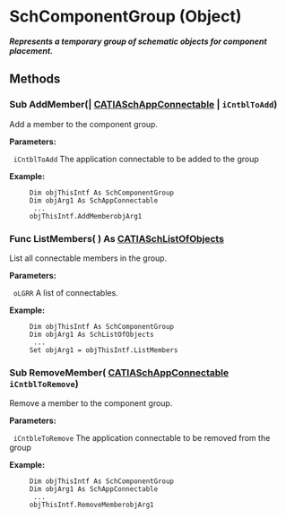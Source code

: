 # SchComponentGroup (Object)

**_Represents a temporary group of schematic objects for component placement._**

## Methods

### Sub **AddMember**(| [CATIASchAppConnectable](../CATSchPlatformInterfaces/interface_SchAppConnectable_60005.md) | `iCntblToAdd`)

   Add a member to the component group.

**Parameters:**

` iCntblToAdd`      The application connectable to be added to the group

**Example:**

```VBScript
     Dim objThisIntf As SchComponentGroup
     Dim objArg1 As SchAppConnectable
      ...
     objThisIntf.AddMemberobjArg1

```

### Func **ListMembers**( ) As [CATIASchListOfObjects](../CATSchPlatformInterfaces/interface_SchListOfObjects_53274.md)

   List all connectable members in the group.

**Parameters:**

` oLGRR`      A list of connectables.

**Example:**

```VBScript
     Dim objThisIntf As SchComponentGroup
     Dim objArg1 As SchListOfObjects
      ...
     Set objArg1 = objThisIntf.ListMembers

```

### Sub **RemoveMember**( [CATIASchAppConnectable](../CATSchPlatformInterfaces/interface_SchAppConnectable_60005.md)  `iCntblToRemove`)

   Remove a member to the component group.

**Parameters:**

` iCntbleToRemove`      The application connectable to be removed from the group

**Example:**

```VBScript
     Dim objThisIntf As SchComponentGroup
     Dim objArg1 As SchAppConnectable
      ...
     objThisIntf.RemoveMemberobjArg1

```